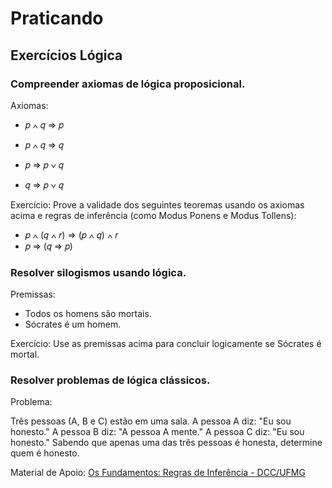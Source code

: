 # Praticando

## Exercícios Lógica

### Compreender axiomas de lógica proposicional.
Axiomas:

- 𝑝 ∧ 𝑞 ⇒ 𝑝
- 𝑝 ∧ 𝑞 ⇒ 𝑞

- 𝑝 ⇒ 𝑝 ∨ 𝑞
- 𝑞 ⇒ 𝑝 ∨ 𝑞

Exercício: Prove a validade dos seguintes teoremas usando os axiomas acima e regras de inferência (como Modus Ponens e Modus Tollens):

- 𝑝 ∧ (𝑞 ∧ 𝑟) ⇒ (𝑝 ∧ 𝑞) ∧ 𝑟
- 𝑝 ⇒ (𝑞 ⇒ 𝑝)

### Resolver silogismos usando lógica.
Premissas:
- Todos os homens são mortais.
- Sócrates é um homem.

Exercício: Use as premissas acima para concluir logicamente se Sócrates é mortal.

### Resolver problemas de lógica clássicos.
Problema:

Três pessoas (A, B e C) estão em uma sala. A pessoa A diz: "Eu sou honesto." A pessoa B diz: "A pessoa A mente." A pessoa C diz: "Eu sou honesto." Sabendo que apenas uma das três pessoas é honesta, determine quem é honesto.

Material de Apoio: [Os Fundamentos: Regras de Inferência - DCC/UFMG](https://homepages.dcc.ufmg.br/~msalvim/courses/ilc/Aula1.3_RegrasInferencia[still].pdf)
